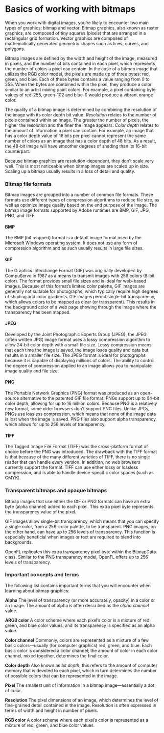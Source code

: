 # Basics of working with bitmaps

When you work with digital images, you’re likely to encounter two main types of graphics: bitmap and vector. Bitmap graphics, also known as raster graphics, are composed of tiny squares (pixels) that are arranged in a rectangular grid formation. Vector graphics are composed of mathematically generated geometric shapes such as lines, curves, and polygons.

Bitmap images are defined by the width and height of the image, measured in pixels, and the number of bits contained in each pixel, which represents the number of colors a pixel can contain. In the case of a bitmap image that utilizes the RGB color model, the pixels are made up of three bytes: red, green, and blue. Each of these bytes contains a value ranging from 0 to 255. When the bytes are combined within the pixel, they produce a color similar to an artist mixing paint colors. For example, a pixel containing byte values of red-255, green-102 and blue-0 would produce a vibrant orange color.

The quality of a bitmap image is determined by combining the resolution of the image with its color depth bit value. _Resolution_ relates to the number of pixels contained within an image. The greater the number of pixels, the higher the resolution and the finer the image appears. _Color depth_ relates to the amount of information a pixel can contain. For example, an image that has a color depth value of 16 bits per pixel cannot represent the same number of colors as an image that has a color depth of 48 bits. As a result, the 48-bit image will have smoother degrees of shading than its 16-bit counterpart.

Because bitmap graphics are resolution-dependent, they don’t scale very well. This is most noticeable when bitmap images are scaled up in size. Scaling up a bitmap usually results in a loss of detail and quality.

### Bitmap file formats

Bitmap images are grouped into a number of common file formats. These formats use different types of compression algorithms to reduce file size, as well as optimize image quality based on the end purpose of the image. The bitmap image formats supported by Adobe runtimes are BMP, GIF, JPG, PNG, and TIFF.

#### BMP

The BMP (bit mapped) format is a default image format used by the Microsoft Windows operating system. It does not use any form of compression algorithm and as such usually results in large file sizes.

#### GIF

The Graphics Interchange Format (GIF) was originally developed by CompuServe in 1987 as a means to transmit images with 256 colors (8-bit color). The format provides small file sizes and is ideal for web-based images. Because of this format’s limited color palette, GIF images are generally not suitable for photographs, which typically require high degrees of shading and color gradients. GIF images permit single-bit transparency, which allows colors to be mapped as clear (or transparent). This results in the background color of a web page showing through the image where the transparency has been mapped.

#### JPEG

Developed by the Joint Photographic Experts Group (JPEG), the JPEG (often written JPG) image format uses a lossy compression algorithm to allow 24-bit color depth with a small file size. Lossy compression means that each time the image is saved, the image loses quality and data but results in a smaller file size. The JPEG format is ideal for photographs because it is capable of displaying millions of colors. The ability to control the degree of compression applied to an image allows you to manipulate image quality and file size.

#### PNG

The Portable Network Graphics (PNG) format was produced as an open-source alternative to the patented GIF file format. PNGs support up to 64-bit color depth, allowing for up to 16 million colors. Because PNG is a relatively new format, some older browsers don’t support PNG files. Unlike JPGs, PNGs use lossless compression, which means that none of the image data is lost when the image is saved. PNG files also support alpha transparency, which allows for up to 256 levels of transparency.

#### TIFF

The Tagged Image File Format (TIFF) was the cross-platform format of choice before the PNG was introduced. The drawback with the TIFF format is that because of the many different varieties of TIFF, there is no single reader that can handle every version. In addition, no web browsers currently support the format. TIFF can use either lossy or lossless compression, and is able to handle device-specific color spaces (such as CMYK).

### Transparent bitmaps and opaque bitmaps

Bitmap images that use either the GIF or PNG formats can have an extra byte (alpha channel) added to each pixel. This extra pixel byte represents the transparency value of the pixel.

GIF images allow single-bit transparency, which means that you can specify a single color, from a 256-color palette, to be transparent. PNG images, on the other hand, can have up to 256 levels of transparency. This function is especially beneficial when images or text are required to blend into backgrounds.

OpenFL replicates this extra transparency pixel byte within the BitmapData class. Similar to the PNG transparency model, OpenFL offers up to 256 levels of transparency.

### Important concepts and terms

The following list contains important terms that you will encounter when learning about bitmap graphics:

**Alpha** The level of transparency (or more accurately, opacity) in a color or an image. The amount of alpha is often described as the _alpha channel_ value.

**ARGB color** A color scheme where each pixel’s color is a mixture of red, green, and blue color values, and its transparency is specified as an alpha value.

**Color channel** Commonly, colors are represented as a mixture of a few basic colors—usually (for computer graphics) red, green, and blue. Each basic color is considered a color channel; the amount of color in each color channel, mixed together, determines the final color.

**Color depth** Also known as _bit depth_, this refers to the amount of computer memory that is devoted to each pixel, which in turn determines the number of possible colors that can be represented in the image.

**Pixel** The smallest unit of information in a bitmap image—essentially a dot of color.

**Resolution** The pixel dimensions of an image, which determines the level of fine-grained detail contained in the image. Resolution is often expressed in terms of width and height in number of pixels.

**RGB color** A color scheme where each pixel’s color is represented as a mixture of red, green, and blue color values.